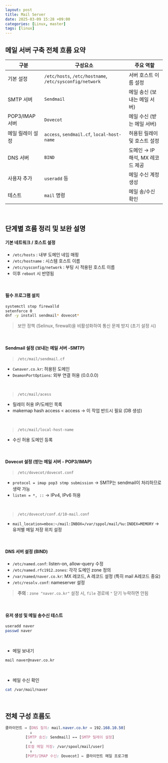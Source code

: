 ```yaml
---
layout: post
title: Mail Server
date: 2025-03-09 15:28 +09:00
categories: [Linux, master]
tags: [linux]     
---
```


## 메일 서버 구축 전체 흐름 요약

| 구분 | 구성요소 | 주요 역할 |
|-|-|-|
| 기본 설정 | `/etc/hosts`, `/etc/hostname`, `/etc/sysconfig/network` | 서버 호스트 이름 설정 |
| SMTP 서버 | `Sendmail` | 메일 송신 (보내는 메일 서버) |
| POP3/IMAP 서버 | `Dovecot` | 메일 수신 (받는 메일 서버) |
| 메일 릴레이 설정 | `access`, `sendmail.cf`, `local-host-name` | 허용된 릴레이 및 호스트 설정 |
| DNS 서버 | `BIND` | 도메인 → IP 해석, MX 레코드 제공 |
| 사용자 추가 | `useradd` 등 | 메일 수신 계정 생성 |
| 테스트 | `mail` 명령 | 메일 송/수신 확인 |

<br>

## 단계별 흐름 정리 및 보완 설명

#### 기본 네트워크 / 호스트 설정
- `/etc/hosts` : 내부 도메인 네임 매핑
- `/etc/hostname` : 시스템 호스트 이름
- `/etc/sysconfig/network` : 부팅 시 적용된 호스트 이름
- 이후 `reboot` 시 반영됨

<br>

#### 필수 프로그램 설치

```bash
systemctl stop firewalld
setenforce 0
dnf -y install sendmail* dovecot*
```

> 보안 정책 (Selinux, firewall)을 비활성화하여 통신 문제 방지 (초기 설정 시)

<br>

#### Sendmail 설정 (보내는 메일 서버 -SMTP)

> `/etc/mail/sendmail.cf`

- `Cwnaver.co.kr`: 허용된 도메인
- `DeamonPortOptions`: 외부 연결 허용 (0.0.0.0)

<br>

> `/etc/mail/acess`

- 릴레이 허용 IP/도메인 목록
- makemap hash access < access → 이 작업 반드시 필요  (DB 생성)

<br>

> `/etc/mail/local-host-name`

- 수신 허용 도메인 등록

<br>

#### Dovecot 설정 (받는 메일 서버 - POP3/IMAP)

> `/etc/dovecot/dovecot.conf`

- `protocol = imap pop3 stmp submission` → SMTP는 sendmail이 처리하므로 생략 가능
- `listen = *, ::` → IPv4, IPv6 허용

<br>

> `/etc/dovecot/conf.d/10-mail.conf`

- `mail_location=mbox:~/mail:INBOX=/var/sppol/mail/%u:INDEX=MEMORY` → 유저별 메일 저장 위치 설정

<br>

#### DNS 서버 설정 (BIND)

- `/etc/named.conf`: listen-on, allow-query 수정
- `/etc/named.rfc1912.zones`: 각각 도메인 zone 정의
- `/var/named/naver.co.kr`: MX 레코드, A 레코드 설정 (특히 mail A레코드 중요)
- `/etc/resolv.conf`: nameserver 설정

> **주의** : `zone "naver.co.kr"` 설정 시, `file` 경로에 `"` 닫기 누락하면 안됨

<br>

#### 유저 생성 및 메일 송수신 테스트

```bash
useradd naver
passwd naver
```

<br>

- 메일 보내기

```bash
mail naver@naver.co.kr
```

<br>

- 메일 수신 확인

```bash
cat /var/mail/naver
```

<br>

## 전체 구성 흐름도

```css
클라이언트 → [DNS 질의: mail.naver.co.kr → 192.168.10.50]
           ↓
         [SMTP 송신: Sendmail] ←→ [SMTP 릴레이 설정]
           ↓
         [로컬 메일 저장: /var/spool/mail/user]
           ↑
         [POP3/IMAP 수신: Dovecot] ← 클라이언트 메일 프로그램
```

